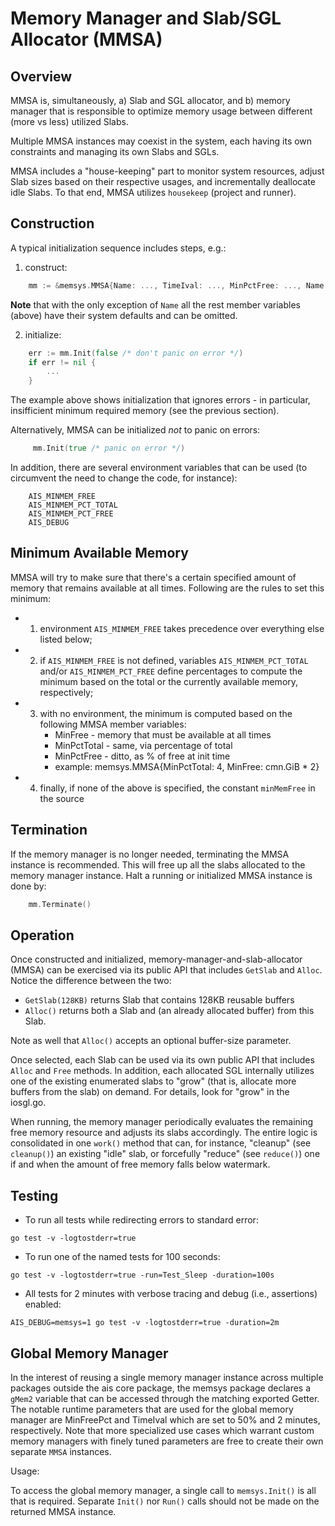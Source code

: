 # Memory Manager and Slab/SGL Allocator (MMSA)

## Overview


MMSA is, simultaneously, a) Slab and SGL allocator, and b) memory manager
that is responsible to optimize memory usage between different (more vs less) utilized
Slabs.

Multiple MMSA instances may coexist in the system, each having its own
constraints and managing its own Slabs and SGLs.

MMSA includes a "house-keeping" part to monitor system resources, 
adjust Slab sizes based on their respective usages, and incrementally
deallocate idle Slabs. To that end, MMSA utilizes `housekeep` (project and runner).

## Construction

A typical initialization sequence includes steps, e.g.:
1) construct:
```go
	mm := &memsys.MMSA{Name: ..., TimeIval: ..., MinPctFree: ..., Name: ..., Debug: ...}
```

**Note** that with the only exception of `Name` all the rest member variables (above) have their system defaults and can be omitted.

2) initialize:
```go
	err := mm.Init(false /* don't panic on error */)
	if err != nil {
		...
	}
```
The example above shows initialization that ignores errors - in particular, insifficient minimum required memory (see the previous section).

Alternatively, MMSA can be initialized *not* to panic on errors:
```go
	 mm.Init(true /* panic on error */)
```

In addition, there are several environment variables that can be used
(to circumvent the need to change the code, for instance):
```shell
	AIS_MINMEM_FREE
	AIS_MINMEM_PCT_TOTAL
	AIS_MINMEM_PCT_FREE
	AIS_DEBUG
```

## Minimum Available Memory

MMSA will try to make sure that there's a certain specified amount of memory that remains available at all times.
Following are the rules to set this minimum:

* 1) environment `AIS_MINMEM_FREE` takes precedence over everything else listed below;
* 2) if `AIS_MINMEM_FREE` is not defined, variables `AIS_MINMEM_PCT_TOTAL` and/or
     `AIS_MINMEM_PCT_FREE` define percentages to compute the minimum based on the total
     or the currently available memory, respectively;
* 3) with no environment, the minimum is computed based on the following MMSA member variables:
     * MinFree     - memory that must be available at all times
     * MinPctTotal - same, via percentage of total
     * MinPctFree  - ditto, as % of free at init time
     * example: memsys.MMSA{MinPctTotal: 4, MinFree: cmn.GiB * 2}
 * 4) finally, if none of the above is specified, the constant `minMemFree` in the source

## Termination

If the memory manager is no longer needed, terminating the MMSA instance is recommended.
This will free up all the slabs allocated to the memory manager instance.
Halt a running or initialized MMSA instance is done by:
```go
    mm.Terminate()
```

## Operation

Once constructed and initialized, memory-manager-and-slab-allocator (MMSA) can be exercised via its public API that includes
`GetSlab` and `Alloc`. Notice the difference between the two:
* `GetSlab(128KB)` returns Slab that contains 128KB reusable buffers
* `Alloc()` returns both a Slab and (an already allocated buffer) from this Slab.

Note as well that `Alloc()` accepts an optional buffer-size parameter.

Once selected, each Slab can be used via its own public API that
includes `Alloc` and `Free` methods. In addition, each allocated SGL internally
utilizes one of the existing enumerated slabs to "grow" (that is, allocate more
buffers from the slab) on demand. For details, look for "grow" in the iosgl.go.

When running, the memory manager periodically evaluates
the remaining free memory resource and adjusts its slabs accordingly.
The entire logic is consolidated in one `work()` method that can, for instance,
"cleanup" (see `cleanup()`) an existing "idle" slab,
or forcefully "reduce" (see `reduce()`) one if and when the amount of free
memory falls below watermark.

## Testing

* To run all tests while redirecting errors to standard error:
```
go test -v -logtostderr=true
```

* To run one of the named tests for 100 seconds:

```
go test -v -logtostderr=true -run=Test_Sleep -duration=100s
```

* All tests for 2 minutes with verbose tracing and debug (i.e., assertions) enabled:

```
AIS_DEBUG=memsys=1 go test -v -logtostderr=true -duration=2m
```

## Global Memory Manager

In the interest of reusing a single memory manager instance across multiple packages outside the ais core package, the memsys package declares a `gMem2` variable that can be accessed through the matching exported Getter.
The notable runtime parameters that are used for the global memory manager are MinFreePct and TimeIval which are set to 50% and 2 minutes, respectively.
Note that more specialized use cases which warrant custom memory managers with finely tuned parameters are free to create their own separate `MMSA` instances.

Usage:

To access the global memory manager, a single call to `memsys.Init()` is all that is required. Separate `Init()` nor `Run()` calls should not be made on the returned MMSA instance.
